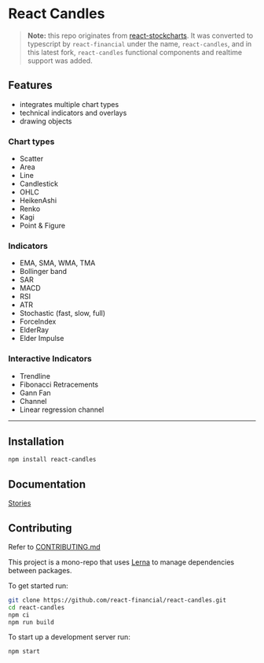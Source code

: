 # React Candles

> **Note:** this repo originates from [react-stockcharts](https://github.com/rrag/react-stockcharts). It was converted to typescript by `react-financial` under the name, `react-candles`, and in this latest fork, `react-candles` functional components and realtime support was added.

## Features

-   integrates multiple chart types
-   technical indicators and overlays
-   drawing objects

### Chart types

-   Scatter
-   Area
-   Line
-   Candlestick
-   OHLC
-   HeikenAshi
-   Renko
-   Kagi
-   Point & Figure

### Indicators

-   EMA, SMA, WMA, TMA
-   Bollinger band
-   SAR
-   MACD
-   RSI
-   ATR
-   Stochastic (fast, slow, full)
-   ForceIndex
-   ElderRay
-   Elder Impulse

### Interactive Indicators

-   Trendline
-   Fibonacci Retracements
-   Gann Fan
-   Channel
-   Linear regression channel

---

## Installation

```sh
npm install react-candles
```

## Documentation

[Stories](https://react-financial.github.io/react-candles/)

## Contributing

Refer to [CONTRIBUTING.md](./CONTRIBUTING.md)

This project is a mono-repo that uses [Lerna](https://lerna.js.org/) to manage dependencies between packages.

To get started run:

```bash
git clone https://github.com/react-financial/react-candles.git
cd react-candles
npm ci
npm run build
```

To start up a development server run:

```bash
npm start
```
